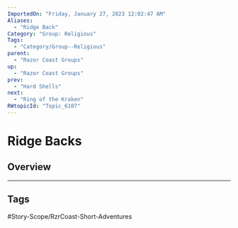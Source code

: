 ```yaml
---
ImportedOn: "Friday, January 27, 2023 12:02:47 AM"
Aliases:
  - "Ridge Back"
Category: "Group: Religious"
Tags:
  - "Category/Group--Religious"
parent:
  - "Razor Coast Groups"
up:
  - "Razor Coast Groups"
prev:
  - "Hard Shells"
next:
  - "Ring of the Kraken"
RWtopicId: "Topic_6107"
---
```

# Ridge Backs
## Overview

---
## Tags
#Story-Scope/RzrCoast-Short-Adventures

